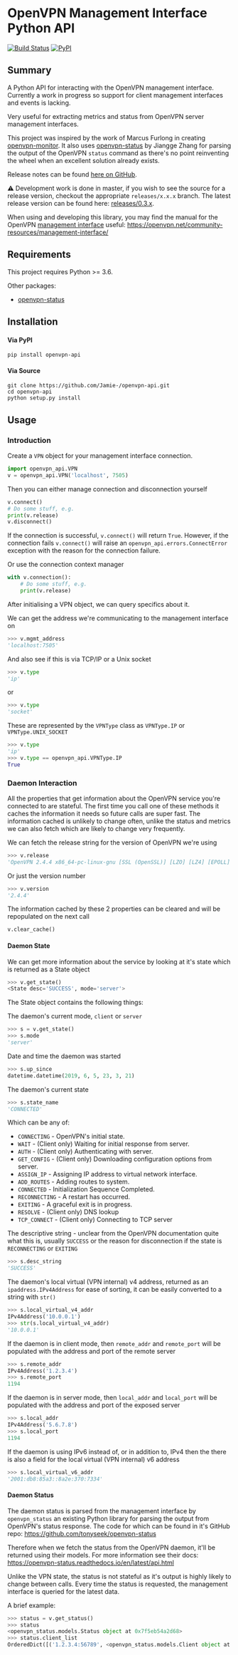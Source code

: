 # OpenVPN Management Interface Python API

[![Build Status](https://travis-ci.org/Jamie-/openvpn-api.svg?branch=master)](https://travis-ci.org/Jamie-/openvpn-api)
[![PyPI](https://img.shields.io/pypi/v/openvpn-api.svg)](https://pypi.org/project/openvpn-api/)

## Summary

A Python API for interacting with the OpenVPN management interface.
Currently a work in progress so support for client management interfaces and events is lacking.

Very useful for extracting metrics and status from OpenVPN server management interfaces.

This project was inspired by the work of Marcus Furlong in creating [openvpn-monitor](https://github.com/furlongm/openvpn-monitor).
It also uses [openvpn-status](https://pypi.org/project/openvpn-status/) by Jiangge Zhang for parsing the output of the OpenVPN `status` command as there's no point reinventing the wheel when an excellent solution already exists.

Release notes can be found [here on GitHub](https://github.com/Jamie-/openvpn-api/releases).

:warning: Development work is done in master, if you wish to see the source for a release version, checkout the appropriate `releases/x.x.x` branch.
The latest release version can be found here: [releases/0.3.x](https://github.com/Jamie-/openvpn-api/tree/releases/0.3.x).

When using and developing this library, you may find the manual for the OpenVPN [management interface](https://openvpn.net/community-resources/controlling-a-running-openvpn-process/#using-the-management-interface) useful: https://openvpn.net/community-resources/management-interface/


## Requirements
This project requires Python >= 3.6.

Other packages:
* [openvpn-status](https://pypi.org/project/openvpn-status/)

## Installation

#### Via PyPI
```
pip install openvpn-api
```

#### Via Source
```
git clone https://github.com/Jamie-/openvpn-api.git
cd openvpn-api
python setup.py install
```

## Usage

### Introduction
Create a `VPN` object for your management interface connection.
```python
import openvpn_api.VPN
v = openvpn_api.VPN('localhost', 7505)
```

Then you can either manage connection and disconnection yourself
```python
v.connect()
# Do some stuff, e.g.
print(v.release)
v.disconnect()
```
If the connection is successful, `v.connect()` will return `True`.
However, if the connection fails `v.connect()` will raise an `openvpn_api.errors.ConnectError` exception with the reason for the connection failure.

Or use the connection context manager
```python
with v.connection():
    # Do some stuff, e.g.
    print(v.release)
```

After initialising a VPN object, we can query specifics about it.

We can get the address we're communicating to the management interface on
```python
>>> v.mgmt_address
'localhost:7505'
```

And also see if this is via TCP/IP or a Unix socket
```python
>>> v.type
'ip'
```

or
```python
>>> v.type
'socket'
```

These are represented by the `VPNType` class as `VPNType.IP` or `VPNType.UNIX_SOCKET`
```python
>>> v.type
'ip'
>>> v.type == openvpn_api.VPNType.IP
True
```

### Daemon Interaction
All the properties that get information about the OpenVPN service you're connected to are stateful.
The first time you call one of these methods it caches the information it needs so future calls are super fast.
The information cached is unlikely to change often, unlike the status and metrics we can also fetch which are likely to change very frequently.

We can fetch the release string for the version of OpenVPN we're using
```python
>>> v.release
'OpenVPN 2.4.4 x86_64-pc-linux-gnu [SSL (OpenSSL)] [LZO] [LZ4] [EPOLL] [PKCS11] [MH/PKTINFO] [AEAD] built on Sep  5 2018'
```

Or just the version number
```python
>>> v.version
'2.4.4'
```

The information cached by these 2 properties can be cleared and will be repopulated on the next call
```python
v.clear_cache()
```

#### Daemon State

We can get more information about the service by looking at it's state which is returned as a State object
```python
>>> v.get_state()
<State desc='SUCCESS', mode='server'>
```

The State object contains the following things:

The daemon's current mode, `client` or `server`
```python
>>> s = v.get_state()
>>> s.mode
'server'
```

Date and time the daemon was started
```python
>>> s.up_since
datetime.datetime(2019, 6, 5, 23, 3, 21)
```

The daemon's current state
```python
>>> s.state_name
'CONNECTED'
```
Which can be any of:
* `CONNECTING` - OpenVPN's initial state.
* `WAIT` - (Client only) Waiting for initial response from server.
* `AUTH` - (Client only) Authenticating with server.
* `GET_CONFIG` - (Client only) Downloading configuration options from server.
* `ASSIGN_IP` - Assigning IP address to virtual network interface.
* `ADD_ROUTES` - Adding routes to system.
* `CONNECTED` - Initialization Sequence Completed.
* `RECONNECTING` - A restart has occurred.
* `EXITING` - A graceful exit is in progress.
* `RESOLVE` - (Client only) DNS lookup
* `TCP_CONNECT` - (Client only) Connecting to TCP server

The descriptive string - unclear from the OpenVPN documentation quite what this is, usually `SUCCESS` or the reason for disconnection if the state is `RECONNECTING` or `EXITING`
```python
>>> s.desc_string
'SUCCESS'
```

The daemon's local virtual (VPN internal) v4 address, returned as an `ipaddress.IPv4Address` for ease of sorting, it can be easily converted to a string with `str()`
```python
>>> s.local_virtual_v4_addr
IPv4Address('10.0.0.1')
>>> str(s.local_virtual_v4_addr)
'10.0.0.1'
```

If the daemon is in client mode, then `remote_addr` and `remote_port` will be populated with the address and port of the remote server
```python
>>> s.remote_addr
IPv4Address('1.2.3.4')
>>> s.remote_port
1194
```

If the daemon is in server mode, then `local_addr` and `local_port` will be populated with the address and port of the exposed server
```python
>>> s.local_addr
IPv4Address('5.6.7.8')
>>> s.local_port
1194
```

If the daemon is using IPv6 instead of, or in addition to, IPv4 then the there is also a field for the local virtual (VPN internal) v6 address
```python
>>> s.local_virtual_v6_addr
'2001:db8:85a3::8a2e:370:7334'
```

#### Daemon Status
The daemon status is parsed from the management interface by `openvpn_status` an existing Python library for parsing the output from OpenVPN's status response.
The code for which can be found in it's GitHub repo: https://github.com/tonyseek/openvpn-status

Therefore when we fetch the status from the OpenVPN daemon, it'll be returned using their models.
For more information see their docs: https://openvpn-status.readthedocs.io/en/latest/api.html

Unlike the VPN state, the status is not stateful as it's output is highly likely to change between calls.
Every time the status is requested, the management interface is queried for the latest data.

A brief example:
```python
>>> status = v.get_status()
>>> status
<openvpn_status.models.Status object at 0x7f5eb54a2d68>
>>> status.client_list
OrderedDict([('1.2.3.4:56789', <openvpn_status.models.Client object at 0x7f5eb54a2128>)])
```
